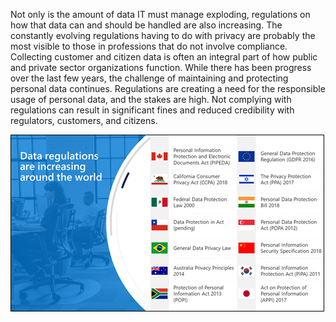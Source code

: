 Not only is the amount of data IT must manage exploding, regulations on how that data can and should be handled are also increasing. The constantly evolving regulations having to do with privacy are probably the most visible to those in professions that do not involve compliance. Collecting customer and citizen data is often an integral part of how public and private sector organizations function. While there has been progress over the last few years, the challenge of maintaining and protecting personal data continues. Regulations are creating a need for the responsible usage of personal data, and the stakes are high. Not complying with regulations can result in significant fines and reduced credibility with regulators, customers, and citizens.

  ![Data regulations are increasing around the world](../media/regulations-are-increasing.png)
